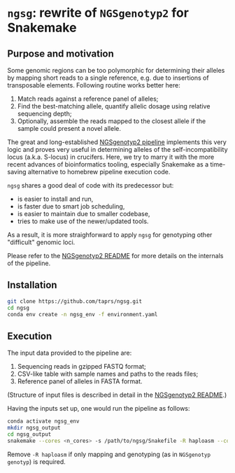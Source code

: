 # `ngsg`: rewrite of `NGSgenotyp2` for Snakemake

## Purpose and motivation

Some genomic regions can be too polymorphic for determining their alleles by mapping short reads to a single reference, e.g. due to insertions of transposable elements. Following routine works better here:

1. Match reads against a reference panel of alleles;
2. Find the best-matching allele, quantify allelic dosage using relative sequencing depth;
3. Optionally, assemble the reads mapped to the closest allele if the sample could present a novel allele.

The great and long-established [NGSgenotyp2 pipeline](https://github.com/mathieu-genete/NGSgenotyp) implements this very logic and proves very useful in determining alleles of the self-incompatibility locus (a.k.a. S-locus) in crucifers. Here, we try to marry it with the more recent advances of bioinformatics tooling, especially Snakemake as a time-saving alternative to homebrew pipeline execution code.

`ngsg` shares a good deal of code with its predecessor but:

- is easier to install and run,
- is faster due to smart job scheduling,
- is easier to maintain due to smaller codebase,
- tries to make use of the newer/updated tools.

As a result, it is more straighforward to apply `ngsg` for genotyping other "difficult" genomic loci.

Please refer to the [NGSgenotyp2 README](README_NGSgenotyp.md) for more details on the internals of the pipeline.

## Installation

```bash
git clone https://github.com/taprs/ngsg.git
cd ngsg
conda env create -n ngsg_env -f environment.yaml
```

## Execution

The input data provided to the pipeline are:

1. Sequencing reads in gzipped FASTQ format;
2. CSV-like table with sample names and paths to the reads files;
3. Reference panel of alleles in FASTA format.

(Structure of input files is described in detail in the [NGSgenotyp2 README](README_NGSgenotyp.md).)

Having the inputs set up, one would run the pipeline as follows:

```bash
conda activate ngsg_env
mkdir ngsg_output
cd ngsg_output
snakemake --cores <n_cores> -s /path/to/ngsg/Snakefile -R haploasm --config readsinfo=/path/to/readsinfo fastaref=/path/to/fastaref
```

Remove `-R haploasm` if only mapping and genotyping (as in `NGSgenotyp genotyp`) is required. 

